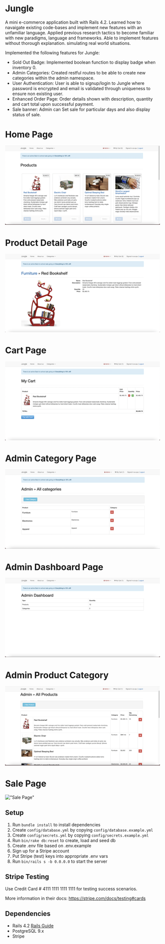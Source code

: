 # Jungle

A mini e-commerce application built with Rails 4.2. Learned how to navaigate existing code-bases and implement new features with an unfamiliar language. Applied previous research tactics to become familiar with new paradigms, language and frameworks. Able to implement features without thorough explanation. simulating real world situations.

Implemented the following features for Jungle:

- Sold Out Badge: Implemented boolean function to display badge when inventory 0.
- Admin Categories: Created restful routes to be able to create new categories within the admin namespace.
- User Authentication: User is able to signup/login to Jungle where password is encrypted and email is       validated through uniqueness to ensure non existing user.
- Enhanced Order Page: Order details shown with description, quantity and cart total upon successful payment.
- Sale banner: Admin can Set sale for particular days and also display status of sale.

# Home Page
!["Home Page"](https://github.com/janiapurva/jungle-rails/blob/master/public/images/HomePage.png)
# Product Detail Page
!["Product detail Page"](https://github.com/janiapurva/jungle-rails/blob/master/public/images/ProductDetailView.png)
# Cart Page
!["Product cart"](https://github.com/janiapurva/jungle-rails/blob/master/public/images/ProductInCart.png)
# Admin Category Page
!["Admin Category"](https://github.com/janiapurva/jungle-rails/blob/master/public/images/AdminCategory.png)
# Admin Dashboard Page
!["Admin Dashboard Page"](https://github.com/janiapurva/jungle-rails/blob/master/public/images/AdminDashboard.png)
# Admin Product Category
!["Admin Product Category"](https://github.com/janiapurva/jungle-rails/blob/master/public/images/AdminProductCategory.png)
# Sale Page
!["Sale Page"]()


## Setup

1. Run `bundle install` to install dependencies
2. Create `config/database.yml` by copying `config/database.example.yml`
3. Create `config/secrets.yml` by copying `config/secrets.example.yml`
4. Run `bin/rake db:reset` to create, load and seed db
5. Create .env file based on .env.example
6. Sign up for a Stripe account
7. Put Stripe (test) keys into appropriate .env vars
8. Run `bin/rails s -b 0.0.0.0` to start the server



## Stripe Testing

Use Credit Card # 4111 1111 1111 1111 for testing success scenarios.

More information in their docs: <https://stripe.com/docs/testing#cards>

## Dependencies

* Rails 4.2 [Rails Guide](http://guides.rubyonrails.org/v4.2/)
* PostgreSQL 9.x
* Stripe
